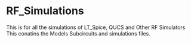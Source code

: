 # RF_Simulations
This is for all the simulations of LT_Spice, QUCS and Other RF Simulators
This conatins the 
 Models
 Subcircuits
 and simulations files.
